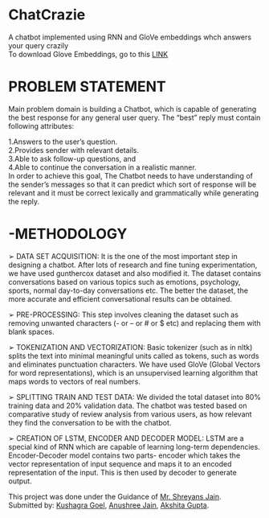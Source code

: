 # ChatCrazie

A chatbot implemented using RNN and GloVe embeddings whch answers your query crazily
<br>
To download Glove Embeddings, go to this [LINK](http://nlp.stanford.edu/data/glove.6B.zip) <br>

# PROBLEM STATEMENT 
Main problem domain is building a Chatbot, which is capable of generating the best response for any general user query. The “best” reply must contain following attributes:

1.Answers to the user’s question.<br>
2.Provides sender with relevant details.<br>
3.Able to ask follow-up questions, and <br>
4.Able to continue the conversation in a realistic manner. <br>In order to achieve this goal, The Chatbot needs to have understanding of the sender’s messages so that it can predict which sort of response will be relevant and it must be correct lexically and grammatically while generating the reply.<br>

# -METHODOLOGY
➢ DATA SET ACQUISITION: It is the one of the most important step in designing a chatbot. After lots of research and fine tuning experimentation, we have used gunthercox dataset and also modified it. The dataset contains conversations based on various topics such as emotions, psychology, sports, normal day-to-day conversations etc. The better the dataset, the more accurate and efficient conversational results can be obtained.

➢ PRE-PROCESSING: This step involves cleaning the dataset such as removing unwanted characters (- or – or # or $ etc) and replacing them with blank spaces.

➢ TOKENIZATION AND VECTORIZATION: Basic tokenizer (such as in nltk) splits the text into minimal meaningful units called as tokens, such as words and eliminates punctuation characters. We have used GloVe (Global Vectors for word representations), which is an unsupervised learning algorithm that maps words to vectors of real numbers.

➢ SPLITTING TRAIN AND TEST DATA: We divided the total dataset into 80% training data and 20% validation data. The chatbot was tested based on comparative study of review analysis from various users, as how relevant they find the conversation to be with the chatbot.

➢ CREATION OF LSTM, ENCODER AND DECODER MODEL: LSTM are a special kind of RNN which are capable of learning long-term dependencies. Encoder-Decoder model contains two parts- encoder which takes the vector representation of input sequence and maps it to an encoded representation of the input. This is then used by decoder to generate output.

This project was done under the Guidance of [Mr. Shreyans Jain](https://github.com/shreyanse081).<br> Submitted by: [Kushagra Goel](https://github.com/kushagra2101), [Anushree Jain](https://github.com/anushreejain98), [Akshita Gupta](https://github.com/akshitagupta114).
